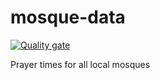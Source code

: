 # mosque-data
[![Quality gate](https://sonarcloud.io/api/project_badges/quality_gate?project=shkhaliq_mosque-data)](https://sonarcloud.io/dashboard?id=shkhaliq_mosque-data)

Prayer times for all local mosques

